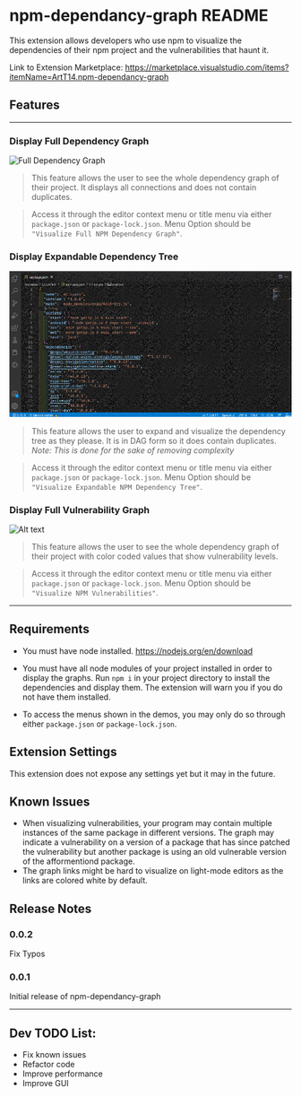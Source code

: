 # npm-dependancy-graph README

This extension allows developers who use npm to visualize the dependencies of their npm project and the vulnerabilities that haunt it.

Link to Extension Marketplace: https://marketplace.visualstudio.com/items?itemName=ArtT14.npm-dependancy-graph

## Features

---

### **Display Full Dependency Graph**

![Full Dependency Graph](images/FullGraph.gif)

> This feature allows the user to see the whole dependency graph of their project. It displays all connections and does not contain duplicates.

> Access it through the editor context menu or title menu via either `package.json` or `package-lock.json`. Menu Option should be `"Visualize Full NPM Dependency Graph"`.

### **Display Expandable Dependency Tree**

![Expandable Dependency Tree](images/ExpandableTree.gif)

> This feature allows the user to expand and visualize the dependency tree as they please. It is in DAG form so it does contain duplicates. *Note: This is done for the sake of removing complexity*

> Access it through the editor context menu or title menu via either `package.json` or `package-lock.json`. Menu Option should be `"Visualize Expandable NPM Dependency Tree"`.

### **Display Full Vulnerability Graph**

![Alt text](images/VulnerabilityGraph.gif)

> This feature allows the user to see the whole dependency graph of their project with color coded values that show vulnerability levels. 

> Access it through the editor context menu or title menu via either `package.json` or `package-lock.json`. Menu Option should be `"Visualize NPM Vulnerabilities"`.

---

## Requirements

* You must have node installed. https://nodejs.org/en/download

* You must have all node modules of your project installed in order to display the graphs. Run `npm i` in your project directory to install the dependencies and display them. The extension will warn you if you do not have them installed.

* To access the menus shown in the demos, you may only do so through either `package.json` or `package-lock.json`.

## Extension Settings

This extension does not expose any settings yet but it may in the future.

## Known Issues

* When visualizing vulnerabilities, your program may contain multiple instances of the same package in different versions. The graph may indicate a vulnerability on a version of a package that has since patched the vulnerability but another package is using an old vulnerable version of the afformentiond package. 
* The graph links might be hard to visualize on light-mode editors as the links are colored white by default.

## Release Notes

### 0.0.2

Fix Typos

### 0.0.1

Initial release of npm-dependancy-graph

---

## Dev TODO List:
* Fix known issues
* Refactor code
* Improve performance
* Improve GUI
